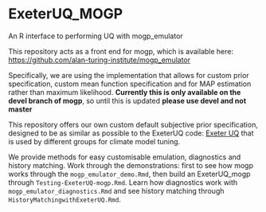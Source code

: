 # ExeterUQ_MOGP
An R interface to performing UQ with mogp_emulator

This repository acts as a front end for mogp, which is available here: https://github.com/alan-turing-institute/mogp_emulator

Specifically, we are using the implementation that allows for custom prior specification, custom mean function specification and for MAP estimation rather than maximum likelihood. **Currently this is only available on the devel branch of mogp**, so until this is updated **please use devel and not master**

This repository offers our own custom default subjective prior specification, designed to be as similar as possible to the ExeterUQ code: [Exeter UQ](https://github.com/BayesExeter/ExeterUQ) that is used by different groups for climate model tuning.

We provide methods for easy customisable emulation, diagnostics and history matching. Work through the demonstrations: first to see how mogp works through the ```mogp_emulator_demo.Rmd```, then build an ExeterUQ_mogp through ```Testing-ExeterUQ-mogp.Rmd```. Learn how diagnostics work with ```mogp_emulator_diagnostics.Rmd``` and see history matching through ```HistoryMatchingwithExeterUQ.Rmd```.